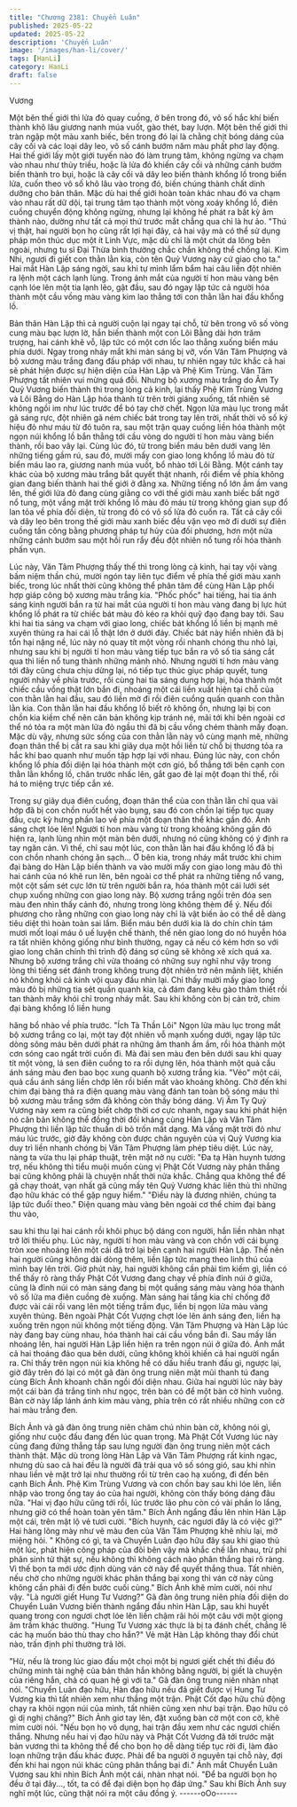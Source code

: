 ```yaml
---
title: "Chương 2381: Chuyển Luân"
published: 2025-05-22
updated: 2025-05-22
description: 'Chuyển Luân'
image: '/images/han-li/cover/'
tags: [HanLi]
category: HanLi
draft: false
---
```


Vương

Một bên thế giới thì lửa đỏ quay cuồng, ở bên trong đó, vô số hắc
khí biến thành khô lâu giương nanh múa vuốt, gào thét, bay lượn.
Một bên thế giới thì tràn ngập một màu xanh biếc, bên trong đó lại
là chằng chịt bóng dáng của cây cối và các loại dây leo, vô số
cánh bướm năm màu phất phơ lay động.
Hai thế giới lấy một giới tuyến nào đó làm trung tâm, không
ngừng va chạm vào nhau như thủy triều, hoặc là lửa đỏ khiến cây
cối và những cánh bướm biến thành tro bụi, hoặc là cây cối và
dây leo biến thành khổng lồ trong biển lửa, cuốn theo vô số khô
lâu vào trong đó, biến chúng thành chất dinh dưỡng cho bản thân.
Mặc dù hai thế giới hoàn toàn khác nhau đó va chạm vào nhau
rất dữ dội, tại trung tâm tạo thành một vòng xoáy khổng lồ, điên
cuồng chuyển động không ngừng, nhưng lại không hề phát ra bất
kỳ âm thành nào, dường như tất cả mọi thứ trước mắt chẳng qua
chỉ là hư ảo.
"Thú vị thật, hai người bọn họ cũng rất lợi hại đây, cả hai vậy mà
có thể sử dụng pháp môn thúc dục một ít Linh Vực, mặc dù chỉ là
một chút da lông bên ngoài, nhưng tu sĩ Đại Thừa bình thường
chắc chắn không thể chống lại. Kim Nhi, ngươi đi giết con thằn
lằn kia, còn tên Quỷ Vương này cứ giao cho ta." Hai mắt Hàn Lập
sáng ngời, sau khi tự mình lẩm bẩm hai câu liền đột nhiên ra lệnh
một cách lạnh lùng.
Trong ánh mắt của người tí hon màu vàng bên cạnh lóe lên một
tia lạnh lẽo, gật đầu, sau đó ngay lập tức cả người hóa thành một
cầu vồng màu vàng kim lao thẳng tới con thằn lằn hai đầu khổng
lồ.

Bản thân Hàn Lập thì cả người cuộn lại ngay tại chỗ, từ bên trong
vô số vòng cung màu bạc lượn lờ, hắn biến thành một con Lôi
Bằng dài hơn trăm trượng, hai cánh khẽ vỗ, lập tức có một cơn
lốc lao thẳng xuống biển máu phía dưới.
Ngay trong nháy mắt khi màn sáng bị vỡ, vốn Văn Tâm Phượng
và bộ xương màu trắng đang đấu pháp với nhau, tự nhiên ngay
tức khắc cả hai sẽ phát hiện được sự hiện diện của Hàn Lập và
Phệ Kim Trùng.
Văn Tâm Phượng tất nhiên vui mừng quá đỗi.
Nhưng bộ xương màu trắng do Âm Ty Quỷ Vương biến thành thì
trong lòng cả kinh, lại thấy Phệ Kim Trùng Vương và Lôi Bằng do
Hàn Lập hóa thành từ trên trời giáng xuống, tất nhiên sẽ không
ngồi im như lúc trước để bó tay chờ chết.
Ngọn lửa màu lục trong mắt gã sáng rực, đột nhiên gã ném chiếc
bát trong tay lên trời, nhất thời vô số ký hiệu đỏ như máu từ đó
tuôn ra, sau một trận quay cuồng liền hóa thành một ngọn núi
khổng lồ bắn thẳng tới cầu vòng do người tí hon màu vàng biến
thành, rồi bao vây lại. Cùng lúc đó, từ trong biển máu bên dưới
vang lên những tiếng gầm rú, sau đó, mười mấy con giao long
khổng lồ màu đỏ từ biển máu lao ra, giương nanh múa vuốt, bổ
nhào tới Lôi Bằng.
Một cánh tay khác của bộ xương màu trắng bắt quyết thật nhanh,
rồi điểm về phía không gian đang biến thành hai thế giới ở đằng
xa.
Những tiếng nổ lớn ầm ầm vang lên, thế giới lửa đỏ đang cùng
giằng co với thế giới màu xanh biếc bất ngờ nổ tung, một vầng
mặt trời khổng lồ màu đỏ máu từ trong không gian sụp đổ lan tỏa
về phía đối diện, từ trong đó có vô số lửa đỏ cuốn ra.
Tất cả cây cối và dây leo bên trong thế giới màu xanh biếc đều
vặn vẹo mờ đi dưới sự điên cuồng tấn công bằng phương pháp
tự hủy của đối phương, hơn một nửa những cánh bướm sau một
hồi run rẩy đều đột nhiên nổ tung rồi hóa thành phấn vụn.

Lúc này, Văn Tâm Phượng thấy thế thì trong lòng cả kinh, hai tay
vội vàng bấm niệm thần chú, mười ngón tay liên tục điểm về phía
thế giới màu xanh biếc, trong lúc nhất thời cũng không thể phân
tâm để cùng Hàn Lập phối hợp giáp công bộ xương màu trắng
kia.
"Phốc phốc" hai tiếng, hai tia ánh sáng kinh người bắn ra từ hai
mắt của người tí hon màu vàng đang bị lực hút khổng lồ phát ra
từ chiếc bát màu đỏ kéo ra khỏi quỹ đạo đang bay tới.
Sau khi hai tia sáng va chạm với giao long, chiếc bát khổng lồ liền
bị mạnh mẽ xuyên thủng ra hai cái lỗ thật lớn ở dưới đáy.
Chiếc bát này hiển nhiên đã bị tổn hại nặng nề, lúc này nó quay tít
một vòng rồi nhanh chóng thu nhỏ lại, nhưng sau khi bị người tí
hon màu vàng tiếp tục bắn ra vô số tia sáng cắt qua thì liền nổ
tung thành những mảnh nhỏ.
Nhưng người tí hơn màu vàng tới đây cũng chưa chịu dừng lại,
nó tiếp tục thúc giục pháp quyết, tung người nhảy về phía trước,
rồi cùng hai tia sáng dung hợp lại, hóa thành một chiếc cầu vồng
thật lớn bắn đi, nhoáng một cái liền xuất hiện tại chỗ của con thằn
lằn hai đầu, sau đó liền mờ đi rồi điên cuồng quấn quanh con thằn
lằn kia.
Con thằn lằn hai đầu khổng lồ biết rõ không ổn, nhưng lại bị con
chồn kia kiềm chế nên căn bản không kịp tránh né, mãi tới khi
bên ngoài cơ thể nó tỏa ra một màn lửa đỏ ngầu thì đã bị cầu
vồng chém thành mấy đoạn.
Mặc dù vậy, nhưng sức sống của con thằn lằn này vô cùng mạnh
mẽ, những đoạn thân thể bị cắt ra sau khi giãy dụa một hồi liền từ
chỗ bị thương tỏa ra hắc khí bao quanh như muốn tập hợp lại với
nhau.
Đúng lúc này, con chồn khổng lồ phía đối diện lại hóa thành một
cơn gió, bổ thẳng tới bên cạnh con thằn lằn khổng lồ, chân trước
nhấc lên, gắt gao đè lại một đoạn thi thể, rồi há to miệng trực tiếp
cắn xé.

Trong sự giãy dụa điên cuồng, đoạn thân thể của con thằn lằn chỉ
qua vài hớp đã bị con chồn nuốt hết vào bụng, sau đó con chồn
lại tiếp tục quay đầu, cực kỳ hưng phấn lao về phía một đoạn thân
thể khác gần đó.
Ánh sáng chợt lóe lên!
Người tí hon màu vàng từ trong khoảng không gần đó hiện ra,
lạnh lùng nhìn một màn bên dưới, nhưng nó cũng không có ý định
ra tay ngăn cản.
Vì thế, chỉ sau một lúc, con thằn lằn hai đầu khổng lồ đã bị con
chồn nhanh chóng ăn sạch...
Ở bên kia, trong nháy mắt trước khi chim đại bàng do Hàn Lập
biến thành va vào mười mấy con giao long màu đỏ thì hai cánh
của nó khẽ run lên, bên ngoài cơ thể phát ra những tiếng nổ
vang, một cột sấm sét cực lớn từ trên người bắn ra, hóa thành
một cái lưới sét chụp xuống những con giao long này.
Bộ xương trắng ngồi trên đóa sen màu đen nhìn thấy cảnh đó,
nhưng trong lòng không thèm để ý.
Nếu đối phương cho rằng những con giao long này chỉ là vật biến
ảo có thể dễ dàng tiêu diệt thì hoàn toàn sai lầm.
Biển máu bên dưới kia là do chín chín tám mươi mốt loại máu ô
uế luyện chế thành, thế nên giao long do nó huyễn hóa ra tất
nhiên không giống như bình thường, ngay cả nếu có kém hơn so
với giao long chân chính thì trình độ đáng sợ cũng sẽ không xê
xích quá xa.
Nhưng bộ xương trắng chỉ vừa thoáng có những suy nghĩ như
vậy trong lòng thì tiếng sét đánh trong không trung đột nhiên trở
nên mãnh liệt, khiến nó không khỏi cả kinh vội quay đầu nhìn lại.
Chỉ thấy mười mấy giao long màu đỏ bị những tia sét quấn quanh
kia, cả đám đang kêu gào thảm thiết rồi tan thành mây khói chỉ
trong nháy mắt.
Sau khi không còn bị cản trở, chim đại bàng khổng lồ liền hung

hăng bổ nhào về phía trước.
"Ích Tà Thần Lôi"
Ngọn lửa màu lục trong mắt bộ xương trắng co lại, một tay đột
nhiên vỗ mạnh xuống dưới, ngay lập tức dòng sông máu bên
dưới phát ra những âm thanh ầm ầm, rồi hóa thành một cơn sóng
cao ngất trời cuốn đi.
Mà đài sen màu đen bên dưới sau khi quay tít một vòng, lá sen
điên cuồng to ra rồi dựng lên, hóa thành một quả cầu ánh sáng
màu đen bao bọc xung quanh bộ xương trắng kia.
"Véo" một cái, quả cầu ánh sáng liền chớp lên rồi biến mất vào
khoảng không.
Chờ đến khi chim đại bàng thả ra điện quang màu vàng đánh tan
toàn bộ sóng máu thì bộ xương màu trắng sớm đã không còn
thấy bóng dáng.
Vị Âm Ty Quỷ Vương này xem ra cũng biết chớp thời cơ cực
nhanh, ngay sau khi phát hiện nó căn bản không thể đồng thời đối
kháng cùng Hàn Lập và Văn Tâm Phượng thì liền lập tức thuấn di
bỏ trốn mất dạng.
Mà vầng mặt trời đỏ như máu lúc trước, giờ đây không còn được
chân nguyên của vị Quỷ Vương kia duy trì liền nhanh chóng bị
Văn Tâm Phượng làm phép tiêu diệt.
Lúc này, nàng ta vừa thu lại pháp thuật, trên mặt nở nụ cười:
"Đa tạ Hàn huynh tương trợ, nếu không thì tiểu muội muốn cùng
vị Phật Cốt Vương này phân thắng bại cũng không phải là chuyện
nhất thời nửa khắc. Chẳng qua không thể để gã chạy thoát, vạn
nhất gã cũng mấy tên Quỷ Vương khác liên thủ thì những đạo
hữu khác có thể gặp nguy hiểm."
"Điều này là đương nhiên, chúng ta lập tức đuổi theo."
Điện quang màu vàng bên ngoài cơ thể chim đại bàng thu vào,

sau khi thu lại hai cánh rồi khôi phục bộ dáng con người, hắn liền
nhàn nhạt trở lời thiếu phụ.
Lúc này, người tí hon màu vàng và con chồn với cái bụng tròn xoe
nhoáng lên một cái đã trở lại bên cạnh hai người Hàn Lập.
Thế nên hai người cũng không dài dòng thêm, liền lập tức mang
theo linh thú của mình bay lên trời.
Giờ phút này, hai người không cần phải tìm kiếm gì, liền có thể
thấy rõ ràng thấy Phật Cốt Vương đang chạy về phía đỉnh núi ở
giữa, cũng là đỉnh núi có màn sáng đang bị một quầng sáng màu
vàng hóa thành vô số lửa ma điên cuồng đè xuống.
Màn sáng hai tầng kia chỉ chống đỡ được vài cái rồi vang lên một
tiếng trầm đục, liền bị ngọn lửa màu vàng xuyên thủng.
Bên ngoài Phật Cốt Vượng chợt lóe lên ánh sáng đen, liền hạ
xuống trên ngọn núi không một tiếng động.
Văn Tâm Phượng và Hàn Lập lúc này đang bay cùng nhau, hóa
thành hai cái cầu vồng bắn đi.
Sau mấy lần nhoáng lên, hai người Hàn Lập liền hiện ra trên ngọn
núi ở giữa đó.
Ánh mắt cả hai thoáng đảo qua bên dưới, cũng không khỏi khiến
cả hai người ngẩn ra.
Chỉ thấy trên ngọn núi kia không hề có dấu hiều tranh đấu gì,
ngược lại, giờ đây trên đó lại có một gã đàn ông trung niên mặt
mũi thanh tú đang cùng Bích Ảnh khoanh chân ngồi đối diện
nhau.
Giữa hai người lúc này bày một cái bàn đá trắng tinh như ngọc,
trên bàn có để một bàn cờ hình vuông.
Bàn cờ này lấp lánh ánh kim màu vàng, phía trên có rất nhiều
những con cờ hai màu trắng đen.

Bích Ảnh và gã đàn ông trung niên chăm chú nhìn bàn cờ, không
nói gì, giống như cuộc đấu đang đến lúc quan trọng.
Mà Phật Cốt Vương lúc này cũng đang đứng thẳng tắp sau lưng
người đàn ông trung niên một cách thành thật.
Mặc dù trong lòng Hàn Lập và Văn Tâm Phượng rất kinh ngạc,
nhưng dù sao cả hai đều là người đã trải qua vô số sóng gió, sau
khi nhìn nhau liền vẻ mặt trở lại như thường rồi từ trên cao hạ
xuống, đi đến bên cạnh Bích Ảnh.
Phệ Kim Trùng Vương và con chồn bay sau khi lóe lên, liền nhập
vào trong ống tay áo của hai người, không còn thấy bóng dáng
đâu nữa.
"Hai vị đạo hữu cũng tới rồi, lúc trước lão phu còn có vài phần lo
lắng, nhưng giờ có thể hoàn toàn yên tâm." Bích Ảnh ngẩng đầu
lên nhìn Hàn Lập một cái, trên mặt lộ vẻ tươi cười.
"Bích huynh, các ngươi đây là có việc gì?" Hai hàng lông mày
như vẽ màu đen của Văn Tâm Phượng khẽ nhíu lại, mở miệng
hỏi.
" Không có gì, ta và Chuyển Luân đạo hữu đây sau khi giao thủ
một lúc, phát hiện công pháp của đôi bên vậy mà khắc chế lẫn
nhau, trừ phi phân sinh tử thật sự, nếu không thì không cách nào
phân thắng bại rõ ràng. Vì thế bọn ta mới ước định dùng ván cờ
này để quyết thắng thua. Tất nhiên, nếu chờ cho những người
khác phân thắng bại xong thì ván cờ này cũng không cần phải đi
đến bước cuối cùng." Bích Ảnh khẽ mỉm cười, nói như vậy.
"Là người giết Hung Tư Vương?" Gã đàn ông trung niên phía đối
diện do Chuyển Luân Vương biến thành ngẩng đầu nhìn Hàn
Lập, sau khi huyết quang trong con ngươi chợt lóe lên liền chậm
rãi hỏi một câu với một giọng âm trầm khác thường.
"Hung Tư Vương xác thực là bị ta đánh chết, chẳng lẽ các hạ
muốn báo thù thay cho hắn?" Vẻ mặt Hàn Lập không thay đổi
chút nào, trấn định phi thường trả lời.

"Hừ, nếu là trong lúc giao đấu một chọi một bị ngươi giết chết thì
điều đó chứng minh tài nghệ của bản thân hắn không bằng
người, bị giết là chuyện của riêng hắn, chả có quan hệ gì với ta."
Gã đàn ông trung niên nhàn nhạt nói.
"Chuyển Luân đạo hữu, Hàn đạo hữu nếu đã giết được vị Hung
Tư Vương kia thì tất nhiên xem như thắng một trận. Phật Cốt đạo
hữu chủ động chạy ra khỏi ngọn núi của mình, tất nhiên cũng xen
như bại trận. Đạo hữu có gì dị nghị chăng?" Bích Ảnh giơ tay lên,
đặt xuống bàn cờ một con cờ, khẽ mỉm cười nói.
"Nếu bọn họ vô dụng, hai trận đầu xem như các ngươi chiến
thắng. Nhưng nếu hai vị đạo hữu này và Phật Cốt Vương đã tới
trước mặt bản vương thì ta không thể để cho bọn họ dễ dàng tiếp
tục rời đi, làm đảo loạn những trận đấu khác được. Phải để ba
người ở nguyên tại chỗ này, đợi đến khi hai ngọn núi khác cũng
phân thắng bại đi." Ánh mắt Chuyển Luân Vương sau khi nhìn
Bích Ảnh một cái, nhàn nhạt nói.
"Để ba người bọn họ đều ở tại đây..., tốt, ta có để đại diện bọn họ
đáp ứng." Sau khi Bích Ánh suy nghĩ một lúc, cũng thật nói ra một
câu đồng ý.
------oOo------
